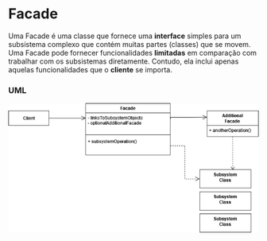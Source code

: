 # Facade

Uma Facade é uma classe que fornece uma **interface** simples para um subsistema complexo que contém muitas partes (classes) que se movem. Uma Facade pode fornecer funcionalidades **limitadas** em comparação com trabalhar com os subsistemas diretamente. Contudo, ela inclui apenas aquelas funcionalidades que o **cliente** se importa.


### UML

![UML FACADE](https://github.com/guilherme4garcia/design-patterns/blob/main/pattern-structure-assets/Facade.png)
